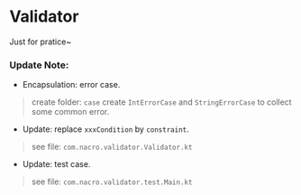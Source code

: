 # Validator

Just for pratice~

### Update Note:

- Encapsulation: error case.
> create folder: `case`
> create `IntErrorCase` and `StringErrorCase` to collect some common error.

- Update: replace `xxxCondition` by `constraint`.
> see file: `com.nacro.validator.Validator.kt`

- Update: test case.
> see file: `com.nacro.validator.test.Main.kt`